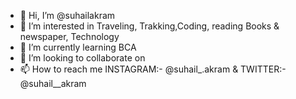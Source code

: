 - 👋 Hi, I’m @suhailakram
- 👀 I’m interested in Traveling, Trakking,Coding, reading Books & newspaper, Technology
- 🌱 I’m currently learning BCA
- 💞️ I’m looking to collaborate on 
- 📫 How to reach me 
     INSTAGRAM:- @suhail_.akram &
     TWITTER:- @suhail__akram

<!---
suhailakram/suhailakram is a ✨ special ✨ repository because its `README.md` (this file) appears on your GitHub profile.
You can click the Preview link to take a look at your changes.
--->
